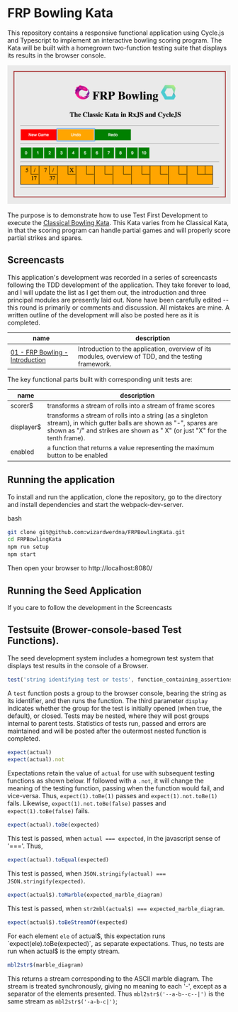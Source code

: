 
# FRP Bowling Kata

This repository contains a responsive functional application using Cycle.js and
Typescript to implement an interactive bowling scoring program.  The Kata will be
built with a homegrown two-function testing suite that displays its results
in the browser console.

<center><img src="https://raw.githubusercontent.com/wizardwerdna/FRPBowlingKata/master/Display.png" width="600px"></center>

The purpose is to demonstrate how to use Test First Development to execute the
[Classical Bowling Kata](http://codingdojo.org/cgi-bin/index.pl?KataBowling).
This Kata varies from he Classical Kata, in that the scoring program can handle
partial games and will properly score partial strikes and spares.

## Screencasts

This application's development was recorded in a series of screencasts following
the TDD development of the application.  They take forever to load, and I will
update the list as I get them out, the introduction and three principal modules
are presently laid out.  None have been carefully edited -- this round is primarily
or comments and discussion.  All mistakes are mine.  A written outline of the development
will also be posted here as it is completed.

| name | description |
| --- | --- |
| [01 - FRP Bowling - Introduction](https://www.youtube.com/watch?v=pym3exC74Zw) | Introduction to the application, overview of its modules, overview of TDD, and the testing framework.|

The key functional parts built with corresponding unit tests are:

| name | description |
| --- | --- |
| scorer$ | transforms a stream of rolls into a stream of frame scores |
| displayer$ | transforms a stream of rolls into a string (as a singleton stream), in which gutter balls are shown as "-", spares are shown as "/" and strikes are shown as " X" (or just "X" for the tenth frame). |
| enabled | a function that returns a value representing the maximum button to be enabled |

## Running the application

To install and run the application, clone the repository, go to the directory and install dependencies and start the webpack-dev-server.

bash
```bash
git clone git@github.com:wizardwerdna/FRPBowlingKata.git
cd FRPBowlingKata
npm run setup
npm start
```
Then open your browser to http://localhost:8080/

## Running the Seed Application

If you care to follow the development in the Screencasts

## Testsuite (Brower-console-based Test Functions).

The seed development system includes a homegrown test system that displays
test results in the console of a Browser.

```javascript
test('string identifying test or tests', function_containing_assertions, display)
```

A `test` function posts a group to the browser console, bearing the string
as its identifier, and then runs the function.  The third parameter `display` indicates whether the group for the test is initially opened (when true, the default), or closed.  Tests may be nested, where they will post groups internal to parent tests.  Statistics of tests run,
passed and errors are maintained and will be posted after the outermost
nested function is completed.

```javascript
expect(actual)
expect(actual).not
```

Expectations retain the value of `actual` for use with subsequent testing
functions as shown below.  If followed with a `.not`, it will change the
meaning of the testing function, passing when the function would fail, and vice-versa.  Thus, `expect(1).toBe(1)` passes and `expect(1).not.toBe(1)` fails.  Likewise, `expect(1).not.toBe(false)` passes and `expect(1).toBe(false)` fails.

```javascript
expect(actual).toBe(expected)
```

This test is passed, when `actual === expected`, in the javascript
sense of '==='.  Thus,

```javascript
expect(actual).toEqual(expected)
```

This test is passed, when `JSON.stringify(actual) === JSON.stringify(expected)`.

```javascript
expect(actual$).toMarble(expected_marble_diagram)
```

This test is passed, when `str2mbl(actual$) === expected_marble_diagram`.

```javascript
expect(actual$).toBeStreamOf(expected)
```

For each element `ele` of actual$, this expectation runs `expect(ele).toBe(expected)`, as separate expectations.  Thus, no tests are run when actual$ is the empty stream.

```typescript
mbl2str$(marble_diagram)
```

This returns a stream corresponding to the ASCII marble diagram.  The stream is treated synchronously, giving no meaning to each '-', except as a separator of
the elements presented.  Thus `mbl2str$('--a-b--c--|')` is the same stream as `mbl2str$('-a-b-c|')`;
